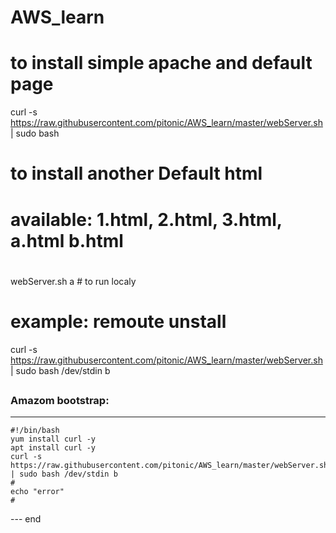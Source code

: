 # AWS_learn


# to install simple apache and default page
curl -s https://raw.githubusercontent.com/pitonic/AWS_learn/master/webServer.sh | sudo bash


# to install another Default html
# available: 1.html, 2.html, 3.html, a.html b.html
#
# 
webServer.sh a  # to run localy  
# example: remoute unstall 
curl -s https://raw.githubusercontent.com/pitonic/AWS_learn/master/webServer.sh | sudo bash /dev/stdin b
##



###  Amazom bootstrap:
---
```
#!/bin/bash
yum install curl -y
apt install curl -y 
curl -s https://raw.githubusercontent.com/pitonic/AWS_learn/master/webServer.sh | sudo bash /dev/stdin b
#
echo "error"
#
```
--- end


